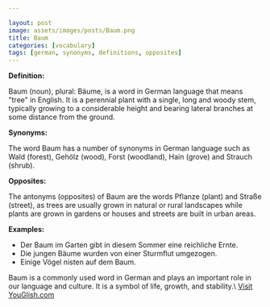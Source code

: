 ```yaml
---

layout: post
image: assets/images/posts/Baum.png
title: Baum
categories: [vocabulary]
tags: [german, synonyms, definitions, opposites]
---
```


**Definition:**

Baum (noun), plural: Bäume, is a word in German language that means "tree" in English. It is a perennial plant with a single, long and woody stem, typically growing to a considerable height and bearing lateral branches at some distance from the ground.

**Synonyms:**

The word Baum has a number of synonyms in German language such as Wald (forest), Gehölz (wood), Forst (woodland), Hain (grove) and Strauch (shrub).

**Opposites:**

The antonyms (opposites) of Baum are the words Pflanze (plant) and Straße (street), as trees are usually grown in natural or rural landscapes while plants are grown in gardens or houses and streets are built in urban areas.

**Examples:**

- Der Baum im Garten gibt in diesem Sommer eine reichliche Ernte.
- Die jungen Bäume wurden von einer Sturmflut umgezogen.
- Einige Vögel nisten auf dem Baum.

Baum is a commonly used word in German and plays an important role in our language and culture. It is a symbol of life, growth, and stability.\ <a id="yg-widget-0" class="youglish-widget" data-query="Baum" data-lang="german" data-components="8412" data-auto-start="0" data-bkg-color="theme_light" data-title="How%20to%20pronounce%20Baum%20in%20German"  rel="nofollow" href="https://youglish.com">Visit YouGlish.com</a><script async src="https://youglish.com/public/emb/widget.js" charset="utf-8"></script>